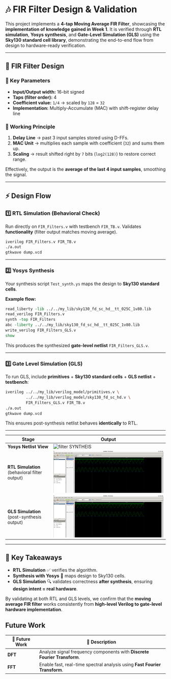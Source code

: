 
# 🎶 FIR Filter Design & Validation

This project implements a **4-tap Moving Average FIR Filter**, showcasing the **implementation of knowledge gained in Week 1**. It is verified through **RTL simulation**, **Yosys synthesis**, and **Gate-Level Simulation (GLS)** using the **Sky130 standard cell library**, demonstrating the end-to-end flow from design to hardware-ready verification.

---

## 🧮 FIR Filter Design

### 🔹 Key Parameters

* **Input/Output width:** 16-bit signed
* **Taps (filter order):** 4
* **Coefficient value:** `1/4` → scaled by `128` = `32`
* **Implementation:** Multiply-Accumulate (MAC) with shift-register delay line

### 🔹 Working Principle

1. **Delay Line** → past 3 input samples stored using D-FFs.
2. **MAC Unit** → multiplies each sample with coefficient (`32`) and sums them up.
3. **Scaling** → result shifted right by `7` bits (`log2(128)`) to restore correct range.

Effectively, the output is the **average of the last 4 input samples**, smoothing the signal.

---

## ⚡ Design Flow

### 1️⃣ RTL Simulation (Behavioral Check)

Run directly on `FIR_Filters.v` with testbench `FIR_TB.v`.
Validates **functionality** (filter output matches moving average).

```sh
iverilog FIR_Filters.v FIR_TB.v
./a.out
gtkwave dump.vcd
```

---

### 2️⃣ Yosys Synthesis

Your synthesis script `Test_synth.ys` maps the design to **Sky130 standard cells**.

**Example flow:**

```tcl
read_liberty -lib ../../my_lib/sky130_fd_sc_hd__tt_025C_1v80.lib
read_verilog FIR_Filters.v
synth -top FIR_Filters
abc -liberty ../../my_lib/sky130_fd_sc_hd__tt_025C_1v80.lib
write_verilog FIR_Filters_GLS.v
show
```

This produces the synthesized **gate-level netlist** `FIR_Filters_GLS.v`.

---

### 3️⃣ Gate Level Simulation (GLS)

To run GLS, include **primitives** + **Sky130 standard cells** + **GLS netlist** + **testbench**:

```sh
iverilog ../../my_lib/verilog_model/primitives.v \
         ../../my_lib/verilog_model/sky130_fd_sc_hd.v \
         FIR_Filters_GLS.v FIR_TB.v
./a.out
gtkwave dump.vcd
```

This ensures post-synthesis netlist behaves **identically** to RTL.

---



| Stage                                         | Output                                                                       |
| --------------------------------------------- | ---------------------------------------------------------------------------- |
| **Yosys Netlist View**                        | ![filter SYNTHEIS](Project/src/FIR_Filters_GLS_show.png)               |
| **RTL Simulation** (behavioral filter output) | ![iverilog simulation](Images/Applied_filter.png)                      |
| **GLS Simulation** (post-synthesis output)    | ![ater syntheeis iverislo g simualtio ](Images/Applied_filter_GLS.png) |

---

## 🚀 Key Takeaways

* **RTL Simulation** ✅ verifies the algorithm.
* **Synthesis with Yosys** 🔧 maps design to Sky130 cells.
* **GLS Simulation** 🔍 validates correctness **after synthesis**, ensuring **design intent = real hardware**.

By validating at both RTL and GLS levels, we confirm that the **moving average FIR filter** works consistently from **high-level Verilog to gate-level hardware implementation**.

##  Future Work
| 🔮 Future Work | 🚀 Description                                                             |
| -------------- | -------------------------------------------------------------------------- |
| **DFT**        | Analyze signal frequency components with **Discrete Fourier Transform**.   |
| **FFT**        | Enable fast, real-time spectral analysis using **Fast Fourier Transform**. |


